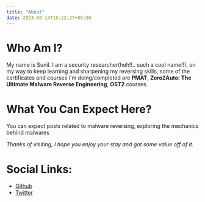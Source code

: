 ```yaml
---
title: "About"
date: 2023-08-14T15:22:27+05:30
---
```


# Who Am I?
My name is Sunil. I am a security researcher(heh!!.. such a cool name!!), on my way to keep learning and sharpening
my reversing skills, some of the certificates and courses i'm doing/completed are __PMAT__, __Zero2Auto: The Ultimate Malware Reverse Engineering__, __OST2__ courses.


# What You Can Expect Here? 
You can expect posts related to malware reversing, exploring the mechanics behind malwares


_Thanks of visiting, I hope you enjoy your stay and got some value off of it._

# Social Links:
- [Github](https://github.com/TheAbsnt)
- [Twitter](https://twitter.com/TheAbsnt)